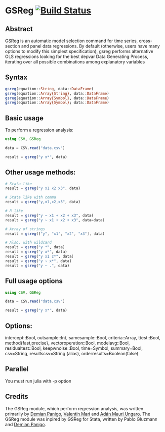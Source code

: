 # GSReg [![Build Status](https://travis-ci.org/ParallelGSReg/GSReg.jl.svg?branch=master)](https://travis-ci.org/ParallelGSReg/GSReg.jl)

## Abstract
GSReg is an automatic model selection command for time series, cross-section and panel data regressions. By default (otherwise, users have many options to modify this simplest specification), gsreg performs alternative OLS regressions looking for the best depvar Data Generating Process, iterating over all possible combinations among explanatory variables

## Syntax

```julia
gsreg(equation::String, data::DataFrame)
gsreg(equation::Array{String}, data::DataFrame)
gsreg(equation::Array{Symbol}, data::DataFrame)
gsreg(equation::Array{Symbol}; data::DataFrame)
```

## Basic usage

To perform a regression analysis:

```julia
using CSV, GSReg

data = CSV.read("data.csv")

result = gsreg("y x*", data)
```

## Other usage methods:

```julia
# Stata like
result = gsreg("y x1 x2 x3", data)

# Stata like with comma
result = gsreg("y,x1,x2,x3", data)

# R like
result = gsreg("y ~ x1 + x2 + x3", data)
result = gsreg("y ~ x1 + x2 + x3", data=data)

# Array of strings
result = gsreg(["y", "x1", "x2", "x3"], data)

# Also, with wildcard
result = gsreg("y *", data)
result = gsreg("y x*", data)
result = gsreg("y x1 z*", data)
result = gsreg("y ~ x*", data)
result = gsreg("y ~ .", data)
```
## Full usage options

```julia
using CSV, GSReg

data = CSV.read("data.csv")

result = gsreg("y x*", data)
```

## Options:

intercept::Bool,
outsample::Int,
samesample::Bool,
criteria::Array,
ttest::Bool,
method{fast,precise},
vectoroperation::Bool,
modelavg::Bool,
residualtest::Bool,
keepwnoise::Bool,
time=Symbol,
summary=Bool,
csv=String,
resultscsv=String (alias),
orderresults=Boolean(false)


## Parallel

You must run julia with -p option

 
## Credits

The GSReg module, which perform regression analysis, was written primarily by [Demian Panigo](https://github.com/dpanigo/), [Valentín Mari](https://github.com/vmari/) and [Adán Mauri Ungaro](https://github.com/adanmauri/). The GSReg module was inpired by GSReg for Stata, written by Pablo Gluzmann and [Demian Panigo](https://github.com/dpanigo/).
